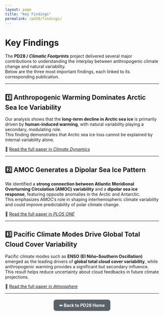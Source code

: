 ```yaml
---
layout: page
title: "Key Findings"
permalink: /pd28/findings/
---
```


# Key Findings

The **PD28 / *Climatic Footprints*** project delivered several major contributions to understanding the interplay between anthropogenic climate change and natural variability.  
Below are the three most important findings, each linked to its corresponding publication.

---

## 1️⃣ Anthropogenic Warming Dominates Arctic Sea Ice Variability

Our analysis shows that the **long-term decline in Arctic sea ice** is primarily driven by **human-induced warming**, with natural variability playing a secondary, modulating role.  
This finding demonstrates that Arctic sea ice loss cannot be explained by internal variability alone.

🔗 [Read the full paper in *Climate Dynamics*](https://link.springer.com/article/10.1007/s00382-025-07623-w)

---

## 2️⃣ AMOC Generates a Dipolar Sea Ice Pattern

We identified a **strong connection between Atlantic Meridional Overturning Circulation (AMOC) variability** and a **dipolar sea ice response**, featuring opposite anomalies in the Arctic and Antarctic.  
This emphasizes AMOC’s role in shaping interhemispheric climate variability and could improve predictability of polar climate change.

🔗 [Read the full paper in *PLOS ONE*](https://doi.org/10.1371/journal.pone.0290437)

---

## 3️⃣ Pacific Climate Modes Drive Global Total Cloud Cover Variability

Pacific climate modes such as **ENSO (El Niño–Southern Oscillation)** emerged as the leading drivers of **global total cloud cover variability**, while anthropogenic warming provides a significant but secondary influence.  
This result helps reduce uncertainty about cloud feedbacks in future climate projections.

🔗 [Read the full paper in *Atmosphere*](https://www.mdpi.com/2073-4433/14/3/456)

---

<div style="margin-top: 20px; display: flex; flex-wrap: wrap; gap: 15px; justify-content: center;">
  <a class="button" href="/pd28/" style="padding: 10px 18px; background-color: #5a6268; color: white; border-radius: 8px; text-decoration: none; font-weight: bold;">⬅ Back to PD28 Home</a>
</div>
